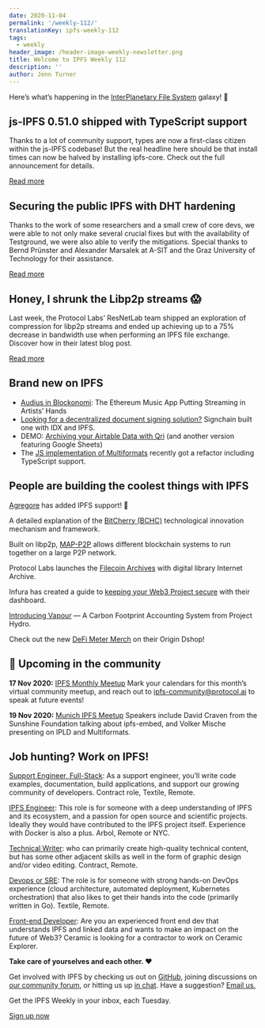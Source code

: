 ```yaml
---
date: 2020-11-04
permalink: '/weekly-112/'
translationKey: ipfs-weekly-112
tags:
  - weekly
header_image: /header-image-weekly-newsletter.png
title: Welcome to IPFS Weekly 112
description: ''
author: Jenn Turner
---
```


Here’s what’s happening in the [InterPlanetary File System](https://ipfs.io/) galaxy! 🚀

## js-IPFS 0.51.0 shipped with TypeScript support

Thanks to a lot of community support, types are now a first-class citizen within the js-IPFS codebase! But the real headline here should be that install times can now be halved by installing ipfs-core. Check out the full announcement for details.

[Read more](https://blog.ipfs.eth.link/2020-10-29-js-ipfs-0-50/)

## Securing the public IPFS with DHT hardening

Thanks to the work of some researchers and a small crew of core devs, we were able to not only make several crucial fixes but with the availability of Testground, we were also able to verify the mitigations. Special thanks to Bernd Prünster and Alexander Marsalek at A-SIT and the Graz University of Technology for their assistance.

[Read more](https://blog.ipfs.eth.link/2020-10-30-dht-hardening/)

## Honey, I shrunk the Libp2p streams 😱

Last week, the Protocol Labs’ ResNetLab team shipped an exploration of compression for libp2p streams and ended up achieving up to a 75% decrease in bandwidth use when performing an IPFS file exchange. Discover how in their latest blog post.

[Read more](https://research.protocol.ai/blog/2020/honey-i-shrunk-our-libp2p-streams/)

## Brand new on IPFS

- [Audius in Blockonomi](https://blockonomi.com/audius-ethereum-music-app/): The Ethereum Music App Putting Streaming in Artists’ Hands
- [Looking for a decentralized document signing solution?](https://www.youtube.com/watch?v=XZy307J-0dI&feature=youtu.be) Signchain built one with IDX and IPFS.
- DEMO: [Archiving your Airtable Data with Qri](https://medium.com/qri-io/archiving-your-airtable-data-with-qri-12dbda8783c3) (and another version featuring Google Sheets)
- The [JS implementation of Multiformats](https://github.com/multiformats/js-multiformats) recently got a refactor including TypeScript support.

## People are building the coolest things with IPFS

[Agregore](https://github.com/AgregoreWeb/agregore-browser/releases/tag/v1.0.0-26) has added IPFS support! 🎉

A detailed explanation of the [BitCherry (BCHC)](https://medium.com/bitcherryglobal/a-detailed-explanation-of-the-bitcherry-bchc-technological-innovation-mechanism-and-framework-658505819afa) technological innovation mechanism and framework.

Built on libp2p, [MAP-P2P](https://marcopoloprotocol.medium.com/map-p2p-903697887958) allows different blockchain systems to run together on a large P2P network.

Protocol Labs launches the [Filecoin Archives](https://www.theblockcrypto.com/linked/82718/protocol-labs-filecoin-internet-archive) with digital library Internet Archive.

Infura has created a guide to [keeping your Web3 Project secure](https://blog.infura.io/new-project-security-settings-in-your-infura-dashboard) with their dashboard.

[Introducing Vapour](https://projecthydro.medium.com/introducing-vapour-a-carbon-footprint-accounting-system-from-project-hydro-3c399e298e4) — A Carbon Footprint Accounting System from Project Hydro.

Check out the new [DeFi Meter Merch](https://medium.com/meter-io/meter-launches-the-meter-merch-store-powered-by-origin-protocol-b4c668107a7f) on their Origin Dshop!

## 📆 Upcoming in the community

**17 Nov 2020:** [IPFS Monthly Meetup](https://www.meetup.com/San-Francisco-IPFS)
Mark your calendars for this month’s virtual community meetup, and reach out to [ipfs-community@protocol.ai](mailto:ipfs-community@protocol.ai) to speak at future events!

**19 Nov 2020:** [Munich IPFS Meetup](https://www.meetup.com/de-DE/Munich-IPFS-User-Group)
Speakers include David Craven from the Sunshine Foundation talking about ipfs-embed, and Volker Mische presenting on IPLD and Multiformats.

## Job hunting? Work on IPFS!

[Support Engineer, Full-Stack](https://textile.breezy.hr/p/b4aada03ce62-support-engineer-full-stack-contractor): As a support engineer, you’ll write code examples, documentation, build applications, and support our growing community of developers. Contract role, Textile, Remote.

[IPFS Engineer](https://authenticjobs.com/job/3315/arbol-inc-ipfs-engineer): This role is for someone with a deep understanding of IPFS and its ecosystem, and a passion for open source and scientific projects. Ideally they would have contributed to the IPFS project itself. Experience with Docker is also a plus. Arbol, Remote or NYC.

[Technical Writer](https://www.notion.so/Hiring-Technical-Writer-bc6a543f6bea40f28c06abfbfd810ea4): who can primarily create high-quality technical content, but has some other adjacent skills as well in the form of graphic design and/or video editing. Contract, Remote.

[Devops or SRE](https://authenticjobs.com/job/3006/textile-devops-or-sre/): The role is for someone with strong hands-on DevOps experience (cloud architecture, automated deployment, Kubernetes orchestration) that also likes to get their hands into the code (primarily written in Go). Textile, Remote.

[Front-end Developer](https://twitter.com/ceramicnetwork/status/1305886402886995968): Are you an experienced front end dev that understands IPFS and linked data and wants to make an impact on the future of Web3? Ceramic is looking for a contractor to work on Ceramic Explorer.

**Take care of yourselves and each other. ❤️**

Get involved with IPFS by checking us out on [GitHub](https://github.com/ipfs), joining discussions on [our community forum](https://discuss.ipfs.io/), or hitting us up [in chat](https://riot.im/app/#/room/#ipfs:matrix.org). Have a suggestion? [Email us.](mailto:newsletter@ipfs.io)

Get the IPFS Weekly in your inbox, each Tuesday.

<p><a href="https://ipfs.us4.list-manage.com/subscribe?u=25473244c7d18b897f5a1ff6b&amp;id=cad54b2230" class="button button-primary">Sign up now</a></p>
